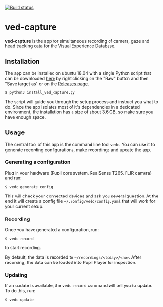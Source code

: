 [![Build status](https://github.com/vedb/ved-capture/workflows/build/badge.svg)](https://github.com/vedb/ved-capture/actions)

# ved-capture

**ved-capture** is the app for simultaneous recording of camera, gaze and head
 tracking data for the Visual Experience Database.
 
## Installation

The app can be installed on ubuntu 18.04 with a single Python script that
 can be downloaded [here](https://github.com/vedb/ved-capture/blob/master/installer/install_ved_capture.py) 
 by right clicking on the "Raw" button and then "Save target as" 
 or on the [Releases page](https://github.com/vedb/ved-capture/releases). 

    $ python3 install_ved_capture.py
    
The script will guide you through the setup process and instruct you what to 
 do. Since the app isolates most of it's dependencies in a dedicated
 environment, the installation has a size of about 3.6 GB, so make sure you 
 have enough space.
 
## Usage

The central tool of this app is the command line tool `vedc`. You can use it
 to generate recording configurations, make recordings and update the app.
 
### Generating a configuration

Plug in your hardware (Pupil core system, RealSense T265, FLIR camera) and run:

    $ vedc generate_config
    
This will check your connected devices and ask you several question. At
 the end it will create a config file `~/.config/vedc/config.yaml` that will
 work for your current setup.

### Recording

Once you have generated a configuration, run:

    $ vedc record
    
to start recording. 

By default, the data is recorded to `~/recordings/<today>/<no>`. After 
 recording, the data can be loaded into Pupil Player for inspection.
  
### Updating

If an update is available, the `vedc record` command will tell you to update. 
 To do this, run:
 
    $ vedc update
